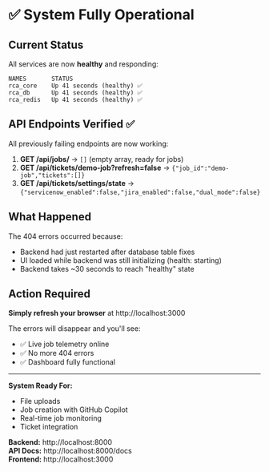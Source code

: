 # ✅ System Fully Operational

## Current Status

All services are now **healthy** and responding:

```
NAMES       STATUS
rca_core    Up 41 seconds (healthy) ✅
rca_db      Up 41 seconds (healthy) ✅
rca_redis   Up 41 seconds (healthy) ✅
```

## API Endpoints Verified ✅

All previously failing endpoints are now working:

1. **GET /api/jobs/** → `[]` (empty array, ready for jobs)
2. **GET /api/tickets/demo-job?refresh=false** → `{"job_id":"demo-job","tickets":[]}`
3. **GET /api/tickets/settings/state** → `{"servicenow_enabled":false,"jira_enabled":false,"dual_mode":false}`

## What Happened

The 404 errors occurred because:
- Backend had just restarted after database table fixes
- UI loaded while backend was still initializing (health: starting)
- Backend takes ~30 seconds to reach "healthy" state

## Action Required

**Simply refresh your browser** at http://localhost:3000

The errors will disappear and you'll see:
- ✅ Live job telemetry online
- ✅ No more 404 errors
- ✅ Dashboard fully functional

---

**System Ready For:**
- File uploads
- Job creation with GitHub Copilot
- Real-time job monitoring
- Ticket integration

**Backend:** http://localhost:8000  
**API Docs:** http://localhost:8000/docs  
**Frontend:** http://localhost:3000
